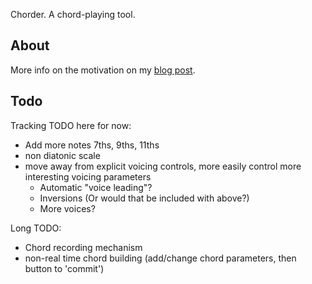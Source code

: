 Chorder. A chord-playing tool.

## About
More info on the motivation on my [blog post](https://hngmn.github.io/things/2021/12/26/chorder.html).


## Todo
Tracking TODO here for now:
 * Add more notes 7ths, 9ths, 11ths
 * non diatonic scale
 * move away from explicit voicing controls, more easily control more
   interesting voicing parameters
    * Automatic "voice leading"?
    * Inversions (Or would that be included with above?)
    * More voices?

Long TODO:
 * Chord recording mechanism
 * non-real time chord building (add/change chord parameters, then button to
   'commit')
